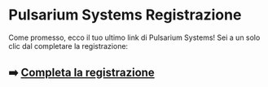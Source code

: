 # Pulsarium Systems Registrazione

Come promesso, ecco il tuo ultimo link di Pulsarium Systems! Sei a un solo clic dal completare la registrazione:

## ➡️ [Completa la registrazione](https://tinyurl.com/2ya7fhxk)
